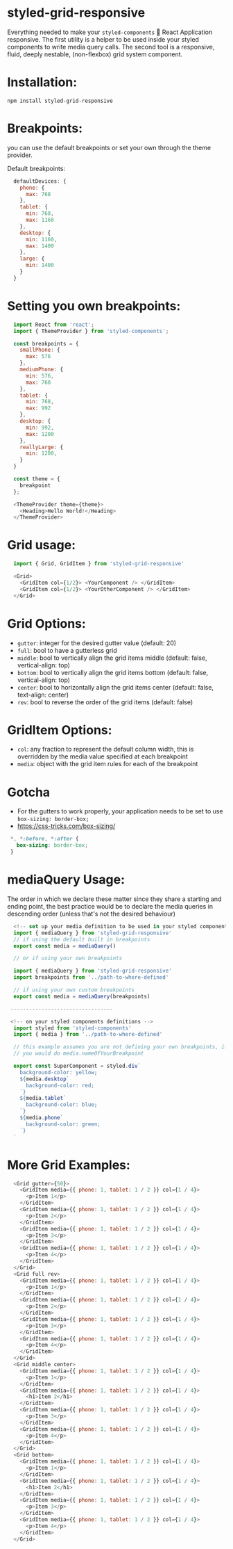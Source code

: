 # styled-grid-responsive
Everything needed to make your `styled-components` 💅 React Application responsive.
The first utility is a helper to be used inside your styled components to write media query calls.
The second tool is a responsive, fluid, deeply nestable, (non-flexbox) grid system component.

# Installation:
`npm install styled-grid-responsive`

# Breakpoints:
you can use the default breakpoints or set your own through the theme provider.

Default breakpoints:

 ````javascript
   defaultDevices: {
     phone: {
       max: 768
     },
     tablet: {
       min: 768,
       max: 1160
     },
     desktop: {
       min: 1160,
       max: 1400
     },
     large: {
       min: 1400
     }
   }
 ````

# Setting you own breakpoints:

````javascript
  import React from 'react';
  import { ThemeProvider } from 'styled-components';

  const breakpoints = {
    smallPhone: {
      max: 576
    },
    mediumPhone: {
      min: 576,
      max: 768
    },
    tablet: {
      min: 768,
      max: 992
    },
    desktop: {
      min: 992,
      max: 1200
    },
    reallyLarge: {
      min: 1200,
    }
  }

  const theme = {
    breakpoint
  };

  <ThemeProvider theme={theme}>
    <Heading>Hello World!</Heading>
  </ThemeProvider>
````

# Grid usage:
````javascript
  import { Grid, GridItem } from 'styled-grid-responsive'

  <Grid>
    <GridItem col={1/2}> <YourComponent /> </GridItem>
    <GridItem col={1/2}> <YourOtherComponent /> </GridItem>
  </Grid>

````
# Grid Options:
  * `gutter`: integer for the desired gutter value (default: 20)
  * `full`: bool to have a gutterless grid
  * `middle`: bool to vertically align the grid items middle (default: false, vertical-align: top)
  * `bottom`: bool to vertically align the grid items bottom (default: false, vertical-align: top)
  * `center`: bool to horizontally align the grid items center (default: false, text-align: center)
  * `rev`: bool to reverse the order of the grid items (default: false)

# GridItem Options:
  * `col`: any fraction to represent the default column width, this is overridden by the media value specified at each breakpoint
  * `media`: object with the grid item rules for each of the breakpoint

# Gotcha
 * For the gutters to work properly, your application needs to be set to use `box-sizing: border-box;`
 * https://css-tricks.com/box-sizing/

 ````css
  *, *:before, *:after {
    box-sizing: border-box;
  }
````

# mediaQuery Usage:
The order in which we declare these matter since they share a starting and ending point,
the best practice would be to declare the media queries in descending order (unless that's not the desired behaviour)

````javascript
  <!-- set up your media definition to be used in your styled components -->
  import { mediaQuery } from 'styled-grid-responsive'
  // if using the default built in breakpoints
  export const media = mediaQuery()

  // or if using your own breakpoints

  import { mediaQuery } from 'styled-grid-responsive'
  import breakpoints from '../path-to-where-defined'

  // if using your own custom breakpoints
  export const media = mediaQuery(breakpoints)

 ---------------------------------

 <!-- on your styled components definitions -->
  import styled from 'styled-components'
  import { media } from '../path-to-where-defined'

  // this example assumes you are not defining your own breakpoints, if you are,
  // you would do media.nameOfYourBreakpoint

  export const SuperComponent = styled.div`
    background-color: yellow;
    ${media.desktop`
      background-color: red;
    `}
    ${media.tablet`
      background-color: blue;
    `}
    ${media.phone`
      background-color: green;
    `}
  `

````

# More Grid Examples:
````javascript
  <Grid gutter={50}>
    <GridItem media={{ phone: 1, tablet: 1 / 2 }} col={1 / 4}>
      <p>Item 1</p>
    </GridItem>
    <GridItem media={{ phone: 1, tablet: 1 / 2 }} col={1 / 4}>
      <p>Item 2</p>
    </GridItem>
    <GridItem media={{ phone: 1, tablet: 1 / 2 }} col={1 / 4}>
      <p>Item 3</p>
    </GridItem>
    <GridItem media={{ phone: 1, tablet: 1 / 2 }} col={1 / 4}>
      <p>Item 4</p>
    </GridItem>
  </Grid>
  <Grid full rev>
    <GridItem media={{ phone: 1, tablet: 1 / 2 }} col={1 / 4}>
      <p>Item 1</p>
    </GridItem>
    <GridItem media={{ phone: 1, tablet: 1 / 2 }} col={1 / 4}>
      <p>Item 2</p>
    </GridItem>
    <GridItem media={{ phone: 1, tablet: 1 / 2 }} col={1 / 4}>
      <p>Item 3</p>
    </GridItem>
    <GridItem media={{ phone: 1, tablet: 1 / 2 }} col={1 / 4}>
      <p>Item 4</p>
    </GridItem>
  </Grid>
  <Grid middle center>
    <GridItem media={{ phone: 1, tablet: 1 / 2 }} col={1 / 4}>
      <p>Item 1</p>
    </GridItem>
    <GridItem media={{ phone: 1, tablet: 1 / 2 }} col={1 / 4}>
      <h1>Item 2</h1>
    </GridItem>
    <GridItem media={{ phone: 1, tablet: 1 / 2 }} col={1 / 4}>
      <p>Item 3</p>
    </GridItem>
    <GridItem media={{ phone: 1, tablet: 1 / 2 }} col={1 / 4}>
      <p>Item 4</p>
    </GridItem>
  </Grid>
  <Grid bottom>
    <GridItem media={{ phone: 1, tablet: 1 / 2 }} col={1 / 4}>
      <p>Item 1</p>
    </GridItem>
    <GridItem media={{ phone: 1, tablet: 1 / 2 }} col={1 / 4}>
      <h1>Item 2</h1>
    </GridItem>
    <GridItem media={{ phone: 1, tablet: 1 / 2 }} col={1 / 4}>
      <p>Item 3</p>
    </GridItem>
    <GridItem media={{ phone: 1, tablet: 1 / 2 }} col={1 / 4}>
      <p>Item 4</p>
    </GridItem>
  </Grid>
````
